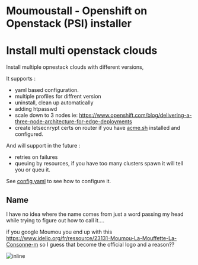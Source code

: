 # Moumoustall - Openshift on Openstack (PSI) installer

Install multi openstack clouds
==============================

Install multiple opnestack clouds with different versions, 

It supports : 

- yaml based configuration.
- multiple profiles for diffrent version
- uninstall, clean up automatically
- adding htpasswd
- scale down to 3 nodes ie: https://www.openshift.com/blog/delivering-a-three-node-architecture-for-edge-deployments
- create letsecnrypt certs on router if you have [acme.sh](https://github.com/acmesh-official/acme.sh) installed and configured.

And will support in the future :

- retries on failures
- queuing by resources, if you have too many clusters spawn it will tell you or queu it.

See [config yaml](./config/config.yaml.default) to see how to configure it.

## Name

I have no idea where the name comes from just a word passing my head while trying to figure out how to call it....

if you google Moumou you end up with this https://www.idello.org/fr/ressource/23131-Moumou-La-Mouffette-La-Consonne-m so I guess that become the official logo and a reason??

![inline](https://rlv.zcache.be/carreau_illustration_audacieuse_de_mouffette_avec_les-rad64bb3c467248cdb079a35b62af128c_agtk1_8byvr_307.jpg?rvtype=content)
